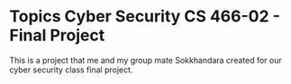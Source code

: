 # Topics Cyber Security CS 466-02 - Final Project
This is a project that me and my group mate Sokkhandara created for our cyber security class final project.
